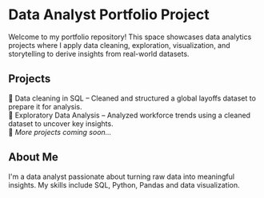# Data Analyst Portfolio Project 
Welcome to my portfolio repository! This space showcases data analytics projects where I apply data cleaning, exploration, visualization, and storytelling to derive insights from real-world datasets.

## Projects

🔹 Data cleaning in SQL – Cleaned and structured a global layoffs dataset to prepare it for analysis.  
🔹 Exploratory Data Analysis – Analyzed workforce trends using a cleaned dataset to uncover key insights.  
🔹 _More projects coming soon..._


## About Me
I'm a data analyst passionate about turning raw data into meaningful insights. My skills include SQL, Python, Pandas and data visualization.
